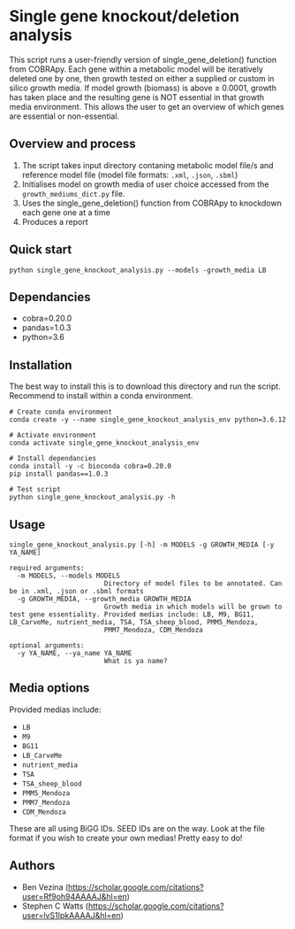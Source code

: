 # Single gene knockout/deletion analysis

This script runs a user-friendly version of single_gene_deletion() function from COBRApy. Each gene within a metabolic model will be iteratively deleted one by one, then growth tested on either a supplied or custom in silico growth media. If model growth (biomass) is above ≥ 0.0001, growth has taken place and the resulting gene is NOT essential in that growth media environment. This allows the user to get an overview of which genes are essential or non-essential.

## Overview and process
1. The script takes input directory contaning metabolic model file/s and reference model file (model file formats: `.xml`, `.json`, `.sbml`) 
2. Initialises model on growth media of user choice accessed from the `growth_mediums_dict.py` file.
3. Uses the single_gene_deletion() function from COBRApy to knockdown each gene one at a time
4. Produces a report 


## Quick start
```
python single_gene_knockout_analysis.py --models -growth_media LB
```

## Dependancies
- cobra=0.20.0
- pandas=1.0.3
- python=3.6

## Installation
The best way to install this is to download this directory and run the script. Recommend to install within a conda environment.

```
# Create conda environment
conda create -y --name single_gene_knockout_analysis_env python=3.6.12

# Activate environment
conda activate single_gene_knockout_analysis_env

# Install dependancies
conda install -y -c bioconda cobra=0.20.0
pip install pandas==1.0.3

# Test script
python single_gene_knockout_analysis.py -h
```

## Usage
```
single_gene_knockout_analysis.py [-h] -m MODELS -g GROWTH_MEDIA [-y YA_NAME]

required arguments:
  -m MODELS, --models MODELS
                        Directory of model files to be annotated. Can be in .xml, .json or .sbml formats
  -g GROWTH_MEDIA, --growth_media GROWTH_MEDIA
                        Growth media in which models will be grown to test gene essentiality. Provided medias include: LB, M9, BG11, LB_CarveMe, nutrient_media, TSA, TSA_sheep_blood, PMM5_Mendoza,
                        PMM7_Mendoza, CDM_Mendoza

optional arguments:
  -y YA_NAME, --ya_name YA_NAME
                        What is ya name?
```

## Media options
Provided medias include:
- `LB`
- `M9`
- `BG11`
- `LB_CarveMe`
- `nutrient_media`
- `TSA`
- `TSA_sheep_blood`
- `PMM5_Mendoza`
- `PMM7_Mendoza`
- `CDM_Mendoza`

These are all using BiGG IDs. SEED IDs are on the way.
Look at the file format if you wish to create your own medias! Pretty easy to do!

## Authors

- Ben Vezina (https://scholar.google.com/citations?user=Rf9oh94AAAAJ&hl=en)
- Stephen C Watts (https://scholar.google.com/citations?user=lvS1IpkAAAAJ&hl=en)
